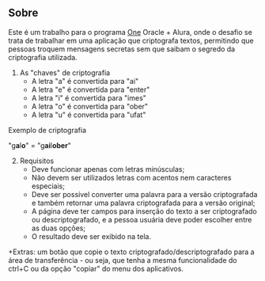 

## Sobre

Este é um trabalho para o programa [One](https://www.oracle.com/br/education/oracle-next-education/) Oracle + Alura, onde o desafio se trata de trabalhar em uma aplicação que criptografa textos, permitindo que  pessoas troquem mensagens secretas sem que saibam o segredo da criptografia utilizada. 

1. As "chaves" de criptografia
   - A letra "a" é convertida para "ai"
   - A letra "e" é convertida para "enter"
   - A letra "i" é convertida para "imes"
   - A letra "o" é convertida para "ober"
   - A letra "u" é convertida para "ufat"


Exemplo de criptografia

"g**a**l**o**"  =  "g**ai**l**ober**"


2. Requisitos
    - Deve funcionar apenas com letras minúsculas;
    - Não devem ser utilizados letras com acentos nem caracteres especiais;
    - Deve ser possível converter uma palavra para a versão criptografada e também retornar uma palavra criptografada para a versão original;
    - A página deve ter campos para inserção do texto a ser criptografado ou descriptografado, e a pessoa usuária deve poder escolher entre as duas opções;
    - O resultado deve ser exibido na tela.

+Extras: um botão que copie o texto criptografado/descriptografado para a área de transferência - ou seja, que tenha a mesma funcionalidade do ctrl+C ou da opção "copiar" do menu dos aplicativos.



